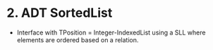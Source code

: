 # 2. ADT SortedList
 - Interface  with TPosition = Integer-IndexedList using  a SLL  where elements are ordered based on a relation.

